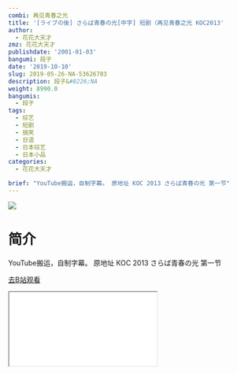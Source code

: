 ```yaml
---
combi: 再见青春之光
title: '[ライブの後] さらば青春の光[中字] 短剧（再见青春之光 KOC2013'
author:
  - 花花大天才
zmz: 花花大天才
publishdate: '2001-01-03'
bangumi: 段子
date: '2019-10-10'
slug: 2019-05-26-NA-53626703
description: 段子&#8226;NA
weight: 8990.0
bangumis:
  - 段子
tags:
  - 综艺
  - 短剧
  - 搞笑
  - 日语
  - 日本综艺
  - 日本小品
categories:
  - 花花大天才

brief: "YouTube搬运，自制字幕。 原地址 KOC 2013 さらば青春の光 第一节"
---
```

![](https://raw.githubusercontent.com/tcgriffith/owaraisite/master/static/tmpimg/b179ac1f69e423484440cef6520b2ec748458dd6.jpg.480.jpg)
# 简介  
YouTube搬运，自制字幕。
原地址 
KOC 2013 さらば青春の光 第一节  

[去B站观看](https://www.bilibili.com/video/av53626703/)
<div class ="resp-container"><iframe class="testiframe" src="//player.bilibili.com/player.html?aid=53626703"", scrolling="no", allowfullscreen="true" > </iframe></div> 
